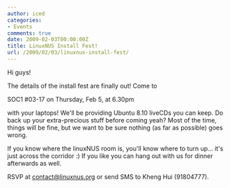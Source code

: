 ```yaml
---
author: iced
categories:
- Events
comments: true
date: 2009-02-03T00:00:00Z
title: LinuxNUS Install Fest!
url: /2009/02/03/linuxnus-install-fest/
---
```


Hi guys!

The details of the install fest are finally out! Come to

SOC1 #03-17 on Thursday, Feb 5, at 6.30pm

with your laptops! We'll be providing Ubuntu 8.10 liveCDs you can keep. Do back up your extra-precious stuff before coming yeah? Most of the time, things will be fine, but we want to be sure nothing (as far as possible) goes wrong.

If you know where the linuxNUS room is, you'll know where to turn up... it's just across the corridor :) If you like you can hang out with us for dinner afterwards as well.

RSVP at contact@linuxnus.org or send SMS to Kheng Hui (91804777).
